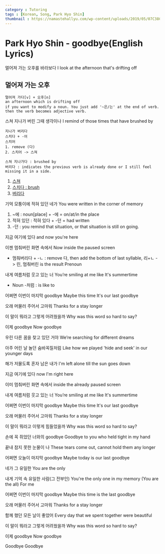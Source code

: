 ```yaml
---
category : Tutoring
tags : [Korean, Song, Park Hyo Shin]
thumbnail : https://namastehallyu.com/wp-content/uploads/2019/05/07C38CAD-FD4D-4476-97B3-873DD8DF5E30.jpeg
---
```




# Park Hyo Shin -  goodbye(English Lyrics)

멀어져 가는 오후를 바라보다
I look at the afternoon that's drifting off

## 멀어져 가는 오후

```
멀어져 가다[v] + 오후[n]
an afternoon which is drifting off
if you want to modify a noun. You just add '~은/는' at the end of verb.
then the verb becomes adjective verb.
```


스쳐 지나가 버린 그때 생각이나
I remind of those times that have brushed by

```
지나가 버리다
스치다 + -어
스치어
1. remove (다)
2. 스치어 -> 스쳐

스쳐 지나가다 : brushed by
버리다 : indicates the previous verb is already done or I still feel missing it in a side.
```
1. [스쳐](https://ko.dict.naver.com/#/entry/koko/a3d562e7885842a48b448c7fc586c0b4) 
1. [스치다 : brush](https://endic.naver.com/search.nhn?sLn=kr&searchOption=all&query=%EC%8A%A4%EC%B9%98%EB%93%AF%EC%9D%B4)
2. [버리다](https://ko.dict.naver.com/#/search?query=%EB%B2%84%EB%A6%AC%EB%8B%A4&range=all)


기억 모퉁이에 적혀 있던 네가
You were written in the corner of memory

1. ~에 : noun[place] + -에 = on/at/in the place
2. 적혀 있던 : 적혀 있다 + -던 = had written 
3. -던 : you remind that situation, or that situation is still on going. 


지금 여기에 있다
and now you're here


이젠 멈춰버린 화면 속에서
Now inside the paused screen

- 멈춰버리다 + -ㄴ : remove 다, then add the bottom of last syllable, 리+ㄴ -> 린, 멈춰버린 is the result Prenoun


내게 여름처럼 웃고 있는 너
You’re smiling at me like It's summertime

- Noun -처럼 : is like to 


어쩌면 이번이 마지막 goodbye
Maybe this time It's our last goodbye

오래 머물러 주어서 고마워
Thanks for a stay longer

이 말이 뭐라고 그렇게 어려웠을까
Why was this word so hard to say?

이제 goodbye
Now goodbye


우린 다른 꿈을 찾고 있던 거야
We’re searching for different dreams

아주 어린 날 놀던 숨바꼭질처럼
Like how we played 'hide and seek' in our younger days

해가 저물도록 혼자 남은 내가
I'm left alone till the sun goes down

지금 여기에 있다
now I'm right here

이미 멈춰버린 화면 속에서
inside the already paused screen

내게 여름처럼 웃고 있는 너
You’re smiling at me like It's summertime

어쩌면 이번이 마지막 goodbye
Maybe this time It's our last goodbye

오래 머물러 주어서 고마워
Thanks for a stay longer

이 말이 뭐라고 이렇게 힘들었을까
Why was this word so hard to say? 

손에 꼭 쥐었던 너와의 goodbye
Goodbye to you who held tight in my hand


끝내 참지 못한 눈물이 나
These tears come out, cannot hold them any longer

어쩌면 오늘이 마지막 goodbye
Maybe today is our last goodbye

네가 그 유일한
You are the only

내게 기억 속 유일한 사람(그 전부인)
You're the only one in my memory (You are the all) For me

어쩌면 이번이 마지막 goodbye
Maybe this time is the last goodbye

오래 머물러 주어서 고마워
Thanks for a stay longer

함께 했던 모든 날이 좋았어
Every day that we spent together were beautiful

이 말이 뭐라고 그렇게 어려웠을까
Why was this word so hard to say?

이제 goodbye
Now goodbye

Goodbye
Goodbye

